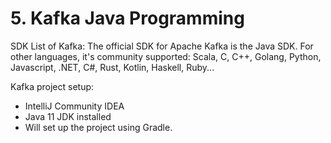 # 5. Kafka Java Programming
SDK List of Kafka: The official SDK for Apache Kafka is the Java SDK. For other languages, it's community supported: Scala, C, C++, Golang, Python, Javascript, .NET, C#, Rust, Kotlin, Haskell, Ruby...

Kafka project setup:
- IntelliJ Community IDEA
- Java 11 JDK installed
- Will set up the project using Gradle. 
